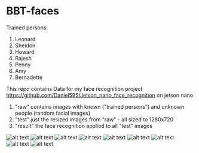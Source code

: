 # BBT-faces

Trained persons:
1. Leonard
2. Sheldon
3. Howard
4. Rajesh
5. Penny
6. Amy
7. Bernadette

This repo contains Data for my face recognition project https://github.com/Daniel595/Jetson_nano_face_recognition on jetson nano 
1. "raw" contains images with known ("trained persons") and unknown people (random facial images)
2. "test" just the resized images from "raw" - all sized to 1280x720 
3. "result" the face recognition applied to all "test" images



![alt text](https://github.com/Daniel595/testdata/blob/master/result/74.png)
![alt text](https://github.com/Daniel595/testdata/blob/master/result/113.png)
![alt text](https://github.com/Daniel595/testdata/blob/master/result/26.png)
![alt text](https://github.com/Daniel595/testdata/blob/master/result/28.png)
![alt text](https://github.com/Daniel595/testdata/blob/master/result/57.png)
![alt text](https://github.com/Daniel595/testdata/blob/master/result/6.png)
![alt text](https://github.com/Daniel595/testdata/blob/master/result/96.png)
![alt text](https://github.com/Daniel595/testdata/blob/master/result/47.png)
![alt text](https://github.com/Daniel595/testdata/blob/master/result/49.png)
